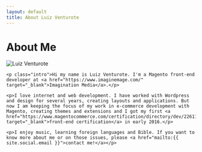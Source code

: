 ```yaml
---
layout: default
title: About Luiz Venturote
---
```


<div class="post">
	<h1 class="pageTitle">About Me</h1>
  <div class="avatar">
    <img src="{{ '/assets/img/avatar.png' | prepend: site.baseurl }}" alt="Luiz Venturote">   
  </div>

	<p class="intro">Hi my name is Luiz Venturote. I'm a Magento front-end developer at <a href="https://www.imaginemage.com/" target="_blank">Imagination Media</a>.</p>

	<p>I love internet and web development. I have worked with Wordpress and design for several years, creating layouts and applications. But now I am keeping the focus of my work in e-commerce development with Magento, creating themes and extensions and I got my first <a href="https://www.magentocommerce.com/certification/directory/dev/2261168/" target="_blank">front-end certification</a> in early 2016.</p>

	<p>I enjoy music, learning foreign languages and Bible. If you want to know more about me or on those issues, please <a href="mailto:{{ site.social.email }}">contact me!</a></p>

</div>